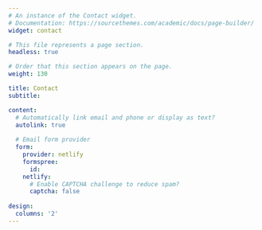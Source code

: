 ```yaml
---
# An instance of the Contact widget.
# Documentation: https://sourcethemes.com/academic/docs/page-builder/
widget: contact

# This file represents a page section.
headless: true

# Order that this section appears on the page.
weight: 130

title: Contact
subtitle:

content:
  # Automatically link email and phone or display as text?
  autolink: true
  
  # Email form provider
  form: 
    provider: netlify
    formspree: 
      id:
    netlify:
      # Enable CAPTCHA challenge to reduce spam?
      captcha: false
  
design:
  columns: '2'
---
```


